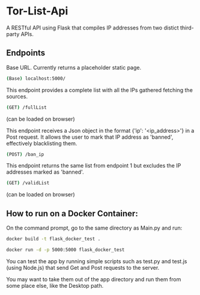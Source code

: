# Tor-List-Api
A RESTful API using Flask that compiles IP addresses from two distict third-party APIs.


## Endpoints

Base URL. Currently returns a placeholder static page.
```bash
(Base) localhost:5000/
```

This endpoint provides a complete list with all the IPs gathered fetching the sources.
```bash
(GET) /fullList
```
(can be loaded on browser)

This endpoint receives a Json object in the format {'ip': '<ip_address>'} in a Post request. It allows the user to mark that IP address as 'banned', effectively blacklisting them.
```bash
(POST) /ban_ip
```



This endpoint returns the same list from endpoint 1 but excludes the IP addresses marked as 'banned'.
```bash
(GET) /validList
```
(can be loaded on browser)


## How to run on a Docker Container:

On the command prompt, go to the same directory as Main.py and run:
```bash
docker build -t flask_docker_test .
```

```bash
docker run -d -p 5000:5000 flask_docker_test
```


You can test the app by running simple scripts such as test.py and test.js (using Node.js) that send Get and Post requests to the server. 

You may want to take them out of the app directory and run them from some place else, like the Desktop path.


